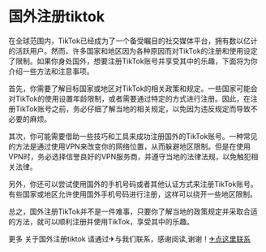 # 国外注册tiktok

在全球范围内，TikTok已经成为了一个备受瞩目的社交媒体平台，拥有数以亿计的活跃用户。然而，许多国家和地区因为各种原因而对TikTok的注册和使用设定了限制。如果你身处国外，想要注册TikTok账号并享受其中的乐趣，下面将为你介绍一些方法和注意事项。

首先，你需要了解目标国家或地区对TikTok的相关政策和规定。一些国家可能会对TikTok的使用设置年龄限制，或者需要通过特定的方式进行注册。因此，在注册TikTok账号之前，务必仔细了解当地的相关规定，以免因为违反规定而导致不必要的麻烦。

其次，你可能需要借助一些技巧和工具来成功注册国外的TikTok账号。一种常见的方法是通过使用VPN来改变你的网络位置，从而躲避地区限制。但是在使用VPN时，务必选择信誉良好的VPN服务商，并遵守当地的法律法规，以免触犯相关法律。

另外，你还可以尝试使用国外的手机号码或者其他认证方式来注册TikTok账号。有些国家或地区允许使用国外手机号码进行注册，这样可以绕开一些地区限制。

总之，国外注册TikTok并不是一件难事，只要你了解当地的政策规定并采取合适的方法，就可以顺利注册并使用TikTok，享受其中的乐趣。

更多 关于国外注册tiktok 请通过✈与我们联系，感谢阅读,谢谢！[✈点这里联系](https://ww.k02.cc)